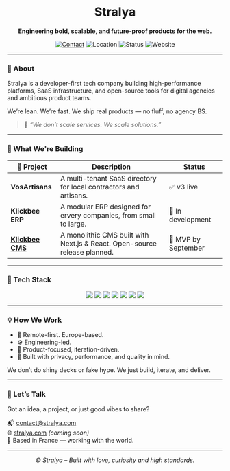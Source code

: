 <h1 align="center">Stralya</h1>

<p align="center"><strong>Engineering bold, scalable, and future-proof products for the web.</strong></p>

<p align="center">
  <a href="mailto:contact@stralya.com"><img alt="Contact" src="https://img.shields.io/badge/contact-email-blue?style=flat-square&logo=gmail"></a>
  <img alt="Location" src="https://img.shields.io/badge/based_in-France-ff69b4?style=flat-square&logo=mapbox">
  <img alt="Status" src="https://img.shields.io/badge/status-Building_what_we_believe_in-4B5563?style=flat-square">
  <img alt="Website" src="https://img.shields.io/badge/website-coming_soon-9ca3af?style=flat-square&logo=vercel">
</p>

---

### 🧬 About

Stralya is a developer-first tech company building high-performance platforms, SaaS infrastructure, and open-source tools for digital agencies and ambitious product teams.

We’re lean. We’re fast. We ship real products — no fluff, no agency BS.

> 🧠 *“We don’t scale services. We scale solutions.”*

---

### 🚀 What We're Building

| 🚧 Project        | Description                                                                                     | Status           |
|------------------|-------------------------------------------------------------------------------------------------|------------------|
| **VosArtisans**  | A multi-tenant SaaS directory for local contractors and artisans.                              | ✅ v3 live        |
| **Klickbee ERP** | A modular ERP designed for ervery companies, from small to large.                                            | 🚧 In development |
| [**Klickbee CMS**](https://github.com/Klickbee/klickbee-cms) | A monolithic CMS built with Next.js & React. Open-source release planned.       | 🧪 MVP by September  |

---

### 🧰 Tech Stack

<p align="center">
  <img src="https://img.shields.io/badge/Next.js-000000?style=for-the-badge&logo=next.js" />
  <img src="https://img.shields.io/badge/React-20232A?style=for-the-badge&logo=react" />
  <img src="https://img.shields.io/badge/Go-00ADD8?style=for-the-badge&logo=go" />
  <img src="https://img.shields.io/badge/PostgreSQL-4169E1?style=for-the-badge&logo=postgresql" />
  <img src="https://img.shields.io/badge/Prisma-2D3748?style=for-the-badge&logo=prisma" />
  <img src="https://img.shields.io/badge/Docker-2496ED?style=for-the-badge&logo=docker" />
  <img src="https://img.shields.io/badge/Tailwind_CSS-06B6D4?style=for-the-badge&logo=tailwind-css" />
</p>

---

### 💡 How We Work

- 🧭 Remote-first. Europe-based.
- ⚙️ Engineering-led.
- 🔁 Product-focused, iteration-driven.
- 🔐 Built with privacy, performance, and quality in mind.

We don’t do shiny decks or fake hype. We just build, iterate, and deliver.

---

### 🤝 Let’s Talk

Got an idea, a project, or just good vibes to share?

📬 contact@stralya.com  
🌐 [stralya.com](https://stralya.com) *(coming soon)*  
🏢 Based in France — working with the world.

---

<p align="center">
  <em>© Stralya – Built with love, curiosity and high standards.</em>
</p>

